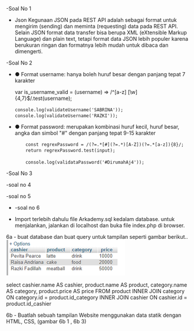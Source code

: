  -Soal No 1
  * Json
    Kegunaan JSON pada REST API adalah sebagai format untuk mengirim (sending) dan meminta     (requesting) data pada REST API. Selain JSON format data transfer bisa berupa XML (eXtensible Markup Language) dan plain text, tetapi format data JSON lebih populer karena berukuran ringan dan formatnya lebih mudah untuk dibaca dan dimengerti.

-Soal No 2

  * ● Format username: hanya boleh huruf besar dengan panjang tepat 7 karakter

      var is_username_valid = (username) => /^[a-z] [\w] {4,7}$/.test(username);

		console.log(validateUsername('SABRINA'));
  		console.log(validateUsername('RAZKI'));


* ● Format password: merupakan kombinasi huruf kecil, huruf besar, angka dan
    simbol "#" dengan panjang tepat 9-15 karakter         


          const regrexPassword = /(?=.*[#](?=.*)[A-Z])(?=.*[a-z]){8}/;
    	  return regrexPassword.test(input);

  		  console.log(validataPassword('#DirumahAj4'));

-Soal No 3
   
-soal no 4

-soal no 5

* -soal no 6

 - Import terlebih dahulu file Arkademy.sql kedalam database. untuk menjalankan, jalankan di localhost dan buka file index.php di browser.

  6a - buat database dan buat query untuk tampilan seperti gambar berikut..
     ![gambar(5)](https://github.com/Mrmgnt/arkademy-batch16-2/blob/master/soal6/6a.png)

  select cashier.name AS cashier, product.name AS product, category.name AS category, product.price AS price
  FROM product
  INNER JOIN category ON category.id = product.id_category
  INNER JOIN cashier ON cashier.id = product.id_cashier

  6b - Buatlah sebuah tampilan Website menggunakan data statik dengan HTML, CSS,
    (gambar 6b 1 , 6b 3)
  




   
